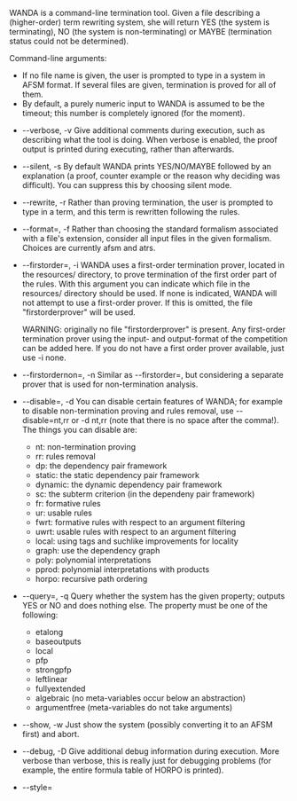 WANDA is a command-line termination tool.  Given a file describing a
(higher-order) term rewriting system, she will return YES (the system
is terminating), NO (the system is non-terminating) or MAYBE
(termination status could not be determined).

Command-line arguments:
  * <filename>
    If no file name is given, the user is prompted to type in a
    system in AFSM format.
    If several files are given, termination is proved for all of
    them.
  * <time>
    By default, a purely numeric input to WANDA is assumed to be the
    timeout; this number is completely ignored (for the moment).
  * --verbose, -v
    Give additional comments during execution, such as describing
    what the tool is doing.  When verbose is enabled, the proof
    output is printed during executing, rather than afterwards.
  * --silent, -s
    By default WANDA prints YES/NO/MAYBE followed by an explanation
    (a proof, counter example or the reason why deciding was
    difficult).  You can suppress this by choosing silent mode.
  * --rewrite, -r
    Rather than proving termination, the user is prompted to type in
    a term, and this term is rewritten following the rules.
  * --format=<format>, -f <format>
    Rather than choosing the standard formalism associated with a
    file's extension, consider all input files in the given
    formalism.  Choices are currently afsm and atrs.
  * --firstorder=<file>, -i <file>
    WANDA uses a first-order termination prover, located in the
    resources/ directory, to prove termination of the first order
    part of the rules.  With this argument you can indicate which
    file in the resources/ directory should be used.  If none is
    indicated, WANDA will not attempt to use a first-order prover.
    If this is omitted, the file "firstorderprover" will be used.

    WARNING: originally no file "firstorderprover" is present.
    Any first-order termination prover using the input- and
    output-format of the competition can be added here.  If you do
    not have a first order prover available, just use -i none.
  * --firstordernon=<file>, -n <file>
    Similar as --firstorder=<file>, but considering a separate prover
    that is used for non-termination analysis.
  * --disable=<list>, -d <list>
    You can disable certain features of WANDA; for example to
    disable non-termination proving and rules removal, use
    --disable=nt,rr or -d nt,rr (note that there is no space after
    the comma!).  The things you can disable are:
    - nt: non-termination proving
    - rr: rules removal
    - dp: the dependency pair framework
    - static: the static dependency pair framework
    - dynamic: the dynamic dependency pair framework
    - sc: the subterm criterion (in the dependeny pair framework)
    - fr: formative rules
    - ur: usable rules
    - fwrt: formative rules with respect to an argument filtering
    - uwrt: usable rules with respect to an argument filtering
    - local: using tags and suchlike improvements for locality
    - graph: use the dependency graph
    - poly: polynomial interpretations
    - pprod: polynomial interpretations with products
    - horpo: recursive path ordering
  * --query=<property>, -q <property>
    Query whether the system has the given property; outputs YES or
    NO and does nothing else.  The property must be one of the
    following:
    - etalong
    - baseoutputs
    - local
    - pfp
    - strongpfp
    - leftlinear
    - fullyextended
    - algebraic (no meta-variables occur below an abstraction)
    - argumentfree (meta-variables do not take arguments)
  * --show, -w
    Just show the system (possibly converting it to an AFSM first)
    and abort.
  * --debug, -D
    Give additional debug information during execution.  More verbose
    than verbose, this is really just for debugging problems (for
    example, the entire formula table of HORPO is printed).
  * --style=<style>, -y <style>
    Creates output of the given style for the proof; default is plain.
    Possible styles are:
    - html: creates a single html-page
    - plain: just ascii
    - ansi: just ascii, but with ansi-colour characters
    - utf: prints to the terminal using utf8-characters
    - ansiutf: prints to the terminal using utf8-characters and
      ansi-colour
  * --output=<filename>, -o <filename>
    Prints only the YES/NO/MAYBE to stdout, and the rest to the given
    file.

Although multiple input formalisms are supported, they are all
converted to AFSMs, which is WANDA's underlying formalism.

The following extensions are currently supported:
  file.afsm     -- an input file in graphical afsm format
  file.atrs     -- an input file in untyped applicative format
                   (human-readable); this is automatically assigned a
                   monomorphic typing
  file.afs      -- an input file in Jouannaud's AFS format, using
                   simple types (this is a human-readable variation of
                   the competition's xml format)
  file.xml      -- the competition's xml format, encoding an afs

In the future, the following extensions are also intended to be
supported:
  file.prs      -- an input file in Nipkow's PRS format

Example input files of all the supported formalisms are in the
benchmarks/ folder.

Note: a default sat-solver is supplied in the resources/ folder (this
is a version of minisat).  You can replace this by another sat-solver
with similar input and output.

Note: the afsm input format requires all identifiers to be built
exclusively from alphanumberic characters (and potentially the special
character '!').

---------------------------------------------------------------------
CONVERTER is a tool for converting between the four formalisms named
above (although conversion to .atrs is not possible).
Just run converter.exe without further arguments for an overview of
the syntax.

